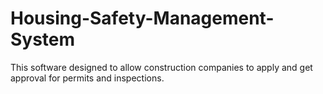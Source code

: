 # Housing-Safety-Management-System
This software designed to allow construction companies to apply and get approval for permits and inspections. 
